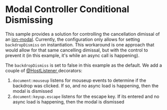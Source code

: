 
# Modal Controller Conditional Dismissing

This sample provides a solution for controlling the cancellation dimissal of an [ion-modal](https://ionicframework.com/docs/api/modal). Currently, the configuration only allows for setting `backdropDismiss` on instantiation. This workaround is one approach that would allow for that same cancelling dimissal, but with the control to prevent it (in this example, it's while an async call is happening).

The `backdropDismiss` is set to false in this example as the default. We add a couple of [@HostListener
](https://angular.io/api/core/HostListener) decorators:

1. `document:mouseup` listens for mouseup events to determine if the backdrop was clicked. If so, and no async load is happening, then the modal is dismissed
2. `document:keyup.escape` listens for the escape key. If its entered and no async load is happening, then the modal is dismissed
